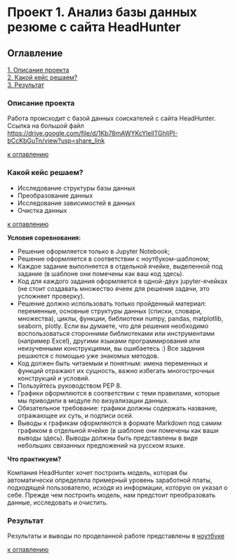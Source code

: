 # Проект 1. Анализ базы данных резюме с сайта HeadHunter

## Оглавление

[1. Описание проекта](#Описание-проекта)  
[2. Какой кейс решаем?](#Какой-кейс-решаем)   
[3. Результат](#Результат)    

### Описание проекта

Работа происходит с базой данных соискателей с сайта HeadHunter. Ссылка на большой файл https://drive.google.com/file/d/1Kb78mAWYKcYlellTGhIjPI-bCcKbGuTn/view?usp=share_link

[к оглавлению](#Оглавление)

### Какой кейс решаем?

- Исследование структуры базы данных
- Преобразование данных
- Исследование зависимостей в данных
- Очистка данных

[к оглавлению](#Оглавление)

**Условия соревнования:**

- Решение оформляется только в Jupyter Notebook;
- Решение оформляется в соответствии с ноутбуком-шаблоном;
- Каждое задание выполняется в отдельной ячейке, выделенной под задание (в шаблоне они помечены как ваш код здесь).
- Код для каждого задания оформляется в одной-двух jupyter-ячейках (не стоит создавать множество ячеек для решения задачи, это усложняет проверку).
- Решение должно использовать только пройденный материал: переменные, основные структуры данных (списки, словари, множества), циклы, функции, библиотеки numpy, pandas, matplotlib, seaborn, plotly. Если вы думаете, что для решения необходимо воспользоваться сторонними библиотеками или инструментами (например Excel), другими языками программирования или неизученными конструкциями, вы ошибаетесь :) Все задания решаются с помощью уже знакомых методов.
- Код должен быть читаемым и понятным: имена переменных и функций отражают их сущность, важно избегать многострочных конструкций и условий.
- Пользуйтесь руководством PEP 8.
- Графики оформляются в соответствии с теми правилами, которые мы приводили в модуле по визуализации данных.
- Обязательное требование: графики должны содержать название, отражающее их суть, и подписи осей.
- Выводы к графикам оформляются в формате Markdown под самим графиком в отдельной ячейке (в шаблоне они помечены как ваши выводы здесь). Выводы должны быть представлены в виде небольших связанных предложений на русском языке.

**Что практикуем?**

Компания HeadHunter хочет построить модель, которая бы автоматически определяла примерный уровень заработной платы, подходящей пользователю, исходя из информации, которую он указал о себе. Прежде чем построить модель, нам предстоит преобразовать данные, исследовать и очистить.

### Результат

Результаты и выводы по проделанной работе представлены в [ноутбуке](https://github.com/Psevdopolughirnikot/Ptoject_1-HeadHunter_data/blob/main/Project_1_HeadHunter_base.ipynb)

[к оглавлению](#Оглавление)

